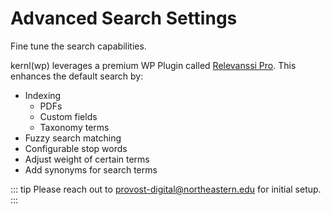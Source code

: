 # Advanced Search Settings

Fine tune the search capabilities.

kernl(wp) leverages a premium WP Plugin called [Relevanssi Pro](https://www.relevanssi.com). This enhances the default search by:

* Indexing
    * PDFs
    * Custom fields
    * Taxonomy terms
* Fuzzy search matching
* Configurable stop words
* Adjust weight of certain terms
* Add synonyms for search terms

::: tip
Please reach out to <a href="mailto:provost-digital@northeastern.edu">provost-digital@northeastern.edu</a> for initial setup.
:::
